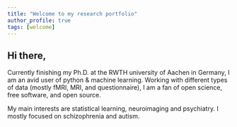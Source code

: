 ```yaml
---
title: "Welcome to my research portfolio"
author_profile: true
tags: [welcome]
---
```


## Hi there,

Currently finishing my Ph.D. at the RWTH university of Aachen in Germany, I am an avid user of python & machine learning. Working with different types of data (mostly fMRI, MRI, and questionnaire), I am a fan of open science, free software, and open source.

My main interests are statistical learning, neuroimaging and psychiatry. I mostly focused on schizophrenia and autism.
